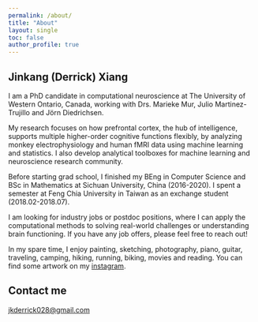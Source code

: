 ```yaml
---
permalink: /about/
title: "About"
layout: single
toc: false
author_profile: true
---
```


## Jinkang (Derrick) Xiang

I am a PhD candidate in computational neuroscience at The University of Western Ontario, Canada, working with Drs. Marieke Mur, Julio Martinez-Trujillo and Jörn Diedrichsen. 

My research focuses on how prefrontal cortex, the hub of intelligence, supports multiple higher-order cognitive functions flexibly, by analyzing monkey electrophysiology and human fMRI data using machine learning and statistics. I also develop analytical toolboxes for machine learning and neuroscience research community. 

Before starting grad school, I finished my BEng in Computer Science and BSc in Mathematics at Sichuan University, China (2016-2020). I spent a semester at Feng Chia University in Taiwan as an exchange student (2018.02-2018.07). 

I am looking for industry jobs or postdoc positions, where I can apply the computational methods to solving real-world challenges or understanding brain functioning. If you have any job offers, please feel free to reach out! 

In my spare time, I enjoy painting, sketching, photography, piano, guitar, traveling, camping, hiking, running, biking, movies and reading. You can find some artwork on my [instagram](https://www.instagram.com/jkderrick028/). 


## Contact me

[jkderrick028@gmail.com](mailto:jkderrick028@gmail.com)



